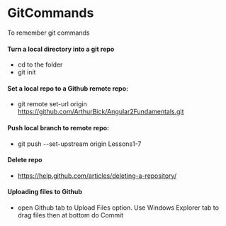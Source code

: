 # GitCommands
To remember git commands

#### Turn a local directory into a git repo
- cd to the folder
- git init

#### Set a local repo to a Github remote repo:
- git remote set-url origin https://github.com/ArthurBick/Angular2Fundamentals.git

#### Push local branch to remote repo:
- git push --set-upstream origin Lessons1-7

#### Delete repo
- https://help.github.com/articles/deleting-a-repository/

#### Uploading files to Github
- open Github tab to Upload Files option.  Use Windows Explorer tab to drag files then at bottom do Commit
